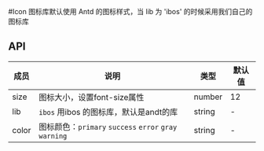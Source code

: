 #Icon
图标库默认使用 Antd 的图标样式，当 lib 为 'ibos' 的时候采用我们自己的图标库
## API

成员 | 说明 | 类型 | 默认值
---|---|---|---
size|图标大小，设置font-size属性|number|12
lib|`ibos` 用ibos 的图标库，默认是andt的库|string|-
color|图标颜色：`primary` `success` `error` `gray` `warning` |string|-